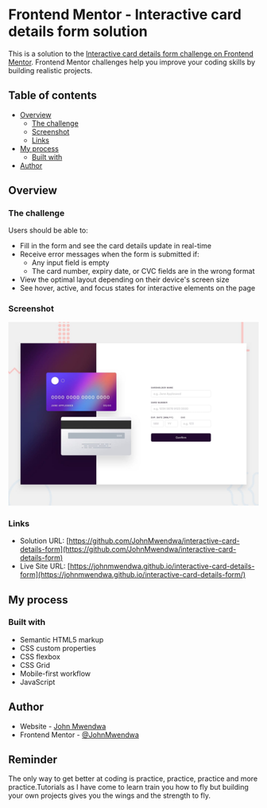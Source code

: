 # Frontend Mentor - Interactive card details form solution

This is a solution to the [Interactive card details form challenge on Frontend Mentor](https://www.frontendmentor.io/challenges/interactive-card-details-form-XpS8cKZDWw). Frontend Mentor challenges help you improve your coding skills by building realistic projects.

## Table of contents

- [Overview](#overview)
  - [The challenge](#the-challenge)
  - [Screenshot](#screenshot)
  - [Links](#links)
- [My process](#my-process)
  - [Built with](#built-with)
- [Author](#author)

## Overview

### The challenge

Users should be able to:

- Fill in the form and see the card details update in real-time
- Receive error messages when the form is submitted if:
  - Any input field is empty
  - The card number, expiry date, or CVC fields are in the wrong format
- View the optimal layout depending on their device's screen size
- See hover, active, and focus states for interactive elements on the page

### Screenshot

![Project screenshot](design/desktop-preview.jpg)

### Links

- Solution URL: [https://github.com/JohnMwendwa/interactive-card-details-form](https://github.com/JohnMwendwa/interactive-card-details-form)
- Live Site URL: [https://johnmwendwa.github.io/interactive-card-details-form](https://johnmwendwa.github.io/interactive-card-details-form/)

## My process

### Built with

- Semantic HTML5 markup
- CSS custom properties
- CSS flexbox
- CSS Grid
- Mobile-first workflow
- JavaScript

## Author

- Website - [John Mwendwa](https://johnmwendwa.vercel.app/)
- Frontend Mentor - [@JohnMwendwa](https://www.frontendmentor.io/profile/JohnMwendwa)

## Reminder

The only way to get better at coding is practice, practice, practice and more practice.Tutorials as I have come to learn train you how to fly but building your own projects gives you the wings and the strength to fly.
